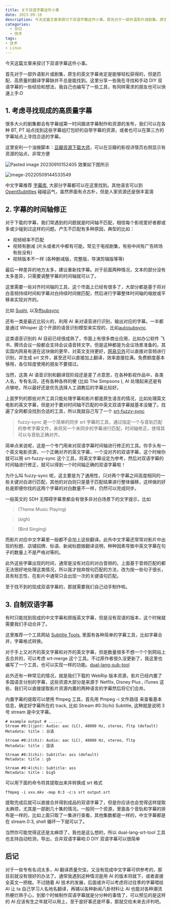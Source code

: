 ```yaml
---
title: 关于双语字幕这件小事
date: 2023-09-10
description: 今天这篇文章来探讨下双语字幕这件小事。首先对于一部外语影片或剧集，原生的英文字幕肯定是能够轻松获得的，但是匹配、高质量的翻译字幕缺并不总是能找到。这里分享一些我在寻找和手动 DIY 双语字幕的一些经验和想法，我自己也编写了一些工具，有同样需求的朋友也可以快速上手:D
categories:
  - 杂记
  - 技术
tags:
- 技术
- Linux
---
```





今天这篇文章来探讨下双语字幕这件小事。

首先对于一部外语影片或剧集，原生的英文字幕肯定是能够轻松获得的，但是匹配、高质量的翻译字幕缺并不总是能找到。这里分享一些我在寻找和手动 DIY 双语字幕的一些经验和想法，我自己也编写了一些工具，有同样需求的朋友也可以快速上手:D

## 1. 考虑寻找现成的高质量字幕

很多大火的剧集都会有字幕组第一时间跟进字幕制作和资源的发布，我们可以在各种 BT, PT 站点找到这些字幕组打包好的自带字幕的资源，或者也可以在第三方的字幕站点上寻找合适的字幕。

这里安利一个油猴脚本：[豆瓣资源下载大师](https://greasyfork.org/zh-CN/scripts/329484-%E8%B1%86%E7%93%A3%E8%B5%84%E6%BA%90%E4%B8%8B%E8%BD%BD%E5%A4%A7%E5%B8%88-1%E7%A7%92%E6%90%9E%E5%AE%9A%E8%B1%86%E7%93%A3%E7%94%B5%E5%BD%B1-%E9%9F%B3%E4%B9%90-%E5%9B%BE%E4%B9%A6%E4%B8%8B%E8%BD%BD)，可以在豆瓣的影视详情页右侧显示有资源的站点，非常方便

![Pasted image 20230910152405](https://blog-1301127393.cos.ap-shanghai.myqcloud.com/BlogImgs/202309102054802.png)
效果如下图所示

![image-20220509144533549](https://blog-1301127393.cos.ap-shanghai.myqcloud.com/BlogImgs/202309102054800.png)

中文字幕推荐 [字幕库](http://zimuku.org/), 大部分字幕都可以在这里找到。其他语言可以到 [OpentSubtitles](https://www.opensubtitles.org/zh) 碰碰运气，虽然界面有点古朴，但是人家资源还是很丰富滴

## 2. 字幕的时间轴修正

对于下载的字幕，我们常遇到的问题就是时间轴不匹配，相信每个影视爱好者都或多或少碰到过这样的问题。产生不匹配有多种原因，典型的比如：

- 视频帧率不匹配
- 视频有删减 (片头或者片中都有可能，常见于电视剧集，有些中间有广告转场有些没有)
- 视频版本不一样 (各种删减版，完整版，导演剪辑版等等)

最后一种差异的地方太多，建议重新找字幕。对于前面两种情况，文本的部分没有太多差异，只需要调整字幕的时间轴就可以了。

这里需要一些对齐时间轴的工具，这个市面上已经有很多了，大部分都是基于将对白音频持续时间和字幕对白持续时间做匹配，然后进行字幕整体时间轴的缩放或平移来实现对齐的。

比如 [Sushi](https://github.com/tp7/Sushi), 以及[ffsubsync](https://github.com/smacke/ffsubsync)

还有一类是最近比较火的，利用 AI 来对语音进行识别，输出对应的字幕。一半都是通过 Whisper 这个开源的语音识别模型来实现的，比如[autosubsync](https://github.com/oseiskar/autosubsync).

这类语音识别的 AI 目前已经很成熟了，市面上有很多商业应用，比如办公软件 飞书，腾讯会议一般都会支持会议语音转文字。但是这种都是为会议场景准备的。其实国内网易有道在这块做的更早，对英文支持更好，[网易见外](https://jianwai.youdao.com/)可以直接对音频进行识别，并生成 srt 文件，甚至还可以直接加上翻译，效率直接拉满。免费额度基本够用，各位轻度使用的朋友不要错过。

当然，这类 AI 语音识别和翻译现阶段还是差了点意思，在各种影视作品中，各类人名，专有名词，还有各种各样的梗 (比如 The Simpsons ), AI 处理起来还是有点够呛，所以最好还是优先选择人工调教后的字幕比较好。

上面罗列的那些对齐工具只能处理字幕和影片都是原生语言的情况，比如处理英文电影的英文字幕，但是对于要对时间轴不匹配的中英文双语字幕就基本没辙了。找遍了全网都没找到合适的工具，所以我就自己写了一个 [srt-fuzzy-sync](https://github.com/Colin-XKL/srt-fuzzy-sync)

> fuzzy-sync 是一个简单的同步 srt 字幕的工具，通过指定一个与音轨匹配的参考字幕文件，来将另一个未同步的字幕进行匹配，时间轴修正，使得其可以与音轨正确对齐。

简单点来说呢，这是一个专门用来对双语字幕时间轴进行修正的工具。你手头有一个英文电影资源，一个正确对齐的英文字幕，一个没对齐的双语字幕，这个时候你就可以用 srt-fuzzy-sync 这个工具，将英文字幕设定为参考，然后对双语字幕的时间轴进行修正，就可以得到一个时间轴正确的双语字幕啦！

为什么叫 fuzzy-sync 呢，这主要是为了通用性，只对两个字幕之间高度相同的一些关键对白进行匹配，其他的对白则只是基于匹配结果进行整体偏移，这样做的好处是即便你找的这两个字幕的对白数量不一样，仍然可以完成同步。

一般英文的 SDH 无障碍字幕里都会有很多非对白场景下的文字提示，比如

> (Theme Music Playing)

> (sigh)

> (Bird Singing)

而影片对应中文字幕里一般都不会加上这些翻译。此外中文字幕还常常对影片中出现的标题、店铺招牌、标语、新闻标题做翻译说明，种种因素导致中英文字幕在句子的数量上不是严格对等的。

此外这些字幕出现的时间，通常是没有对应的对白音频的。上面基于音频匹配的都无法很好地处理这类情况，所以我才抛弃按句匹配的方法，改为按一些句子很长，具有标志性，在影片中通常只会出现一次的关键语句匹配。

至于找不到的现成双语字幕的，那就需要我们自己动手制作啦。

## 3. 自制双语字幕

有时只能找到现成的中文字幕和原版英文字幕，但是没有双语的版本，这个时候就需要我们手动合并了。

这里推荐一个工具网站 [Subtitle Tools](https://subtitletools.com/merge-subtitles-online), 里面有各种简单的字幕工具，比如字幕合并，字幕格式转换。

对于手上又对齐的英文字幕和对齐的英文字幕，但是数量很多不想一个个到网站上去合并的，可以考虑 srt-merge 这个工具。不过原作者很久没更新了，我这里也编写了一个工具，也可以实现一样的功能。[dual-lang-sub-tool](https://github.com/Colin-XKL/dual-lang-sub-tool/tree/main)

此外还有一种常见的情况，就是我们下载的 WebRip 版本资源，影片已经内置了多国语言分别的字幕，这些资源大部分是来源于 Netfilx, Disney Plus , iTunes 这些，我们可以直接提取影片资源内置的两种语言的字幕然后将它们合并。

内置字幕的提取可以使用 ffmpeg 工具，首先用 ffmpeg -i 文件路径 来查看基本信息，确定好字幕所在的 track, 比如 Stream #0:3(chi) Subtitle, 这种就是说明 3 号 stream 是中文字幕。

```shell
# example output # ......
Stream #0:1(jpn): Audio: aac (LC), 48000 Hz, stereo, fltp (default)
Metadata: title : 日语

Stream #0:2(chi): Audio: aac (LC), 48000 Hz, stereo, fltp
Metadata: title : 国语

Stream #0:3(chi): Subtitle: ass (default)
Metadata: title : gb

Stream #0:4(chi): Subtitle: ass
Metadata: title : big5
```

可以用下面的命令将其提取出来并转换成 srt 格式

```shell
ffmpeg -i xxx.mkv -map 0:3 -c:s srt output.srt
```

提取完成后就可以直接合并得到成品的双语字幕了，但是你应该也会觉得这样提取太麻烦，尤其是一部剧几十集的情况。一般同一个资源，里面各个音轨和字幕的排布是一样的，比如上面只取了一集进行查看，其他集数都是一样的，中文字幕都是在 stream 0:3, shell 循环一下就可以了。

当然你可能觉得这还是太麻烦了，我也是这么想的，所以 dual-lang-srt-tool 工具也支持自动检测，导出，合并双语字幕啦:D DIY 双语字幕可以很简单

## 后记

对于一些专有名词太多，AI 翻译质量欠佳，又没有现成中文字幕可供参考的，那目前就没有很好的办法了。通常我遇到这种情况是用 AI 的版本将就下，或者直接全英文一把梭。不过随着 AI 技术的发展，后面或许可以考虑将过往季的字幕喂给 AI 让 ta 自己学习人名地名翻译，再辅以各种新闻八卦材料让 AI 也能对各种潮流热梗烂熟于心，到那个时候制作双语字幕就是分分种的事情了，可以预见的是这样的 AI 应该有生之年就可以用上，至于是好事还是坏事，那就交给未来去评判吧。
